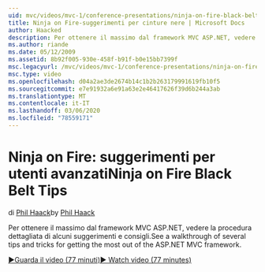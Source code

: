 ```yaml
---
uid: mvc/videos/mvc-1/conference-presentations/ninja-on-fire-black-belt-tips
title: Ninja on Fire-suggerimenti per cinture nere | Microsoft Docs
author: Haacked
description: Per ottenere il massimo dal framework MVC ASP.NET, vedere la procedura dettagliata di alcuni suggerimenti e consigli.
ms.author: riande
ms.date: 05/12/2009
ms.assetid: 8b92f005-930e-458f-b91f-b0e15bb7399f
msc.legacyurl: /mvc/videos/mvc-1/conference-presentations/ninja-on-fire-black-belt-tips
msc.type: video
ms.openlocfilehash: d04a2ae3de2674b14c1b2b263179991619fb10f5
ms.sourcegitcommit: e7e91932a6e91a63e2e46417626f39d6b244a3ab
ms.translationtype: MT
ms.contentlocale: it-IT
ms.lasthandoff: 03/06/2020
ms.locfileid: "78559171"
---
```

# <a name="ninja-on-fire-black-belt-tips"></a><span data-ttu-id="f7802-103">Ninja on Fire: suggerimenti per utenti avanzati</span><span class="sxs-lookup"><span data-stu-id="f7802-103">Ninja on Fire Black Belt Tips</span></span>

<span data-ttu-id="f7802-104">di [Phil Haack](https://github.com/Haacked)</span><span class="sxs-lookup"><span data-stu-id="f7802-104">by [Phil Haack](https://github.com/Haacked)</span></span>

<span data-ttu-id="f7802-105">Per ottenere il massimo dal framework MVC ASP.NET, vedere la procedura dettagliata di alcuni suggerimenti e consigli.</span><span class="sxs-lookup"><span data-stu-id="f7802-105">See a walkthrough of several tips and tricks for getting the most out of the ASP.NET MVC framework.</span></span>

[<span data-ttu-id="f7802-106">&#9654;Guarda il video (77 minuti)</span><span class="sxs-lookup"><span data-stu-id="f7802-106">&#9654; Watch video (77 minutes)</span></span>](https://channel9.msdn.com/Blogs/ASP-NET-Site-Videos/ninja-on-fire-black-belt-tips)
